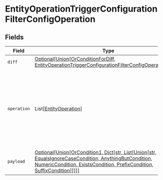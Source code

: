 # EntityOperationTriggerConfigurationFilterConfigOperation


## Fields

| Field                                                                                                                                                                                                                                                                   | Type                                                                                                                                                                                                                                                                    | Required                                                                                                                                                                                                                                                                | Description                                                                                                                                                                                                                                                             |
| ----------------------------------------------------------------------------------------------------------------------------------------------------------------------------------------------------------------------------------------------------------------------- | ----------------------------------------------------------------------------------------------------------------------------------------------------------------------------------------------------------------------------------------------------------------------- | ----------------------------------------------------------------------------------------------------------------------------------------------------------------------------------------------------------------------------------------------------------------------- | ----------------------------------------------------------------------------------------------------------------------------------------------------------------------------------------------------------------------------------------------------------------------- |
| `diff`                                                                                                                                                                                                                                                                  | [Optional[Union[OrConditionForDiff, EntityOperationTriggerConfigurationFilterConfigOperationDiff2]]](../../models/shared/entityoperationtriggerconfigurationfilterconfigoperationdiff.md)                                                                               | :heavy_minus_sign:                                                                                                                                                                                                                                                      | N/A                                                                                                                                                                                                                                                                     |
| `operation`                                                                                                                                                                                                                                                             | List[[EntityOperation](../../models/shared/entityoperation.md)]                                                                                                                                                                                                         | :heavy_minus_sign:                                                                                                                                                                                                                                                      | Filter on operation type. If not specified, all operations will be matched on execution.<br/>Example:<br/>  1. Filter all the createEntity/updateEntity operations <br/>  ```<br/>    { <br/>      "operation":{<br/>        "operation": ["createEntity", "updateEntity"]<br/>      }<br/>    }<br/>  ```<br/> |
| `payload`                                                                                                                                                                                                                                                               | [Optional[Union[OrCondition1, Dict[str, List[Union[str, EqualsIgnoreCaseCondition, AnythingButCondition, NumericCondition, ExistsCondition, PrefixCondition, SuffixCondition]]]]]](../../models/shared/filterconditiononevent.md)                                       | :heavy_minus_sign:                                                                                                                                                                                                                                                      | N/A                                                                                                                                                                                                                                                                     |
